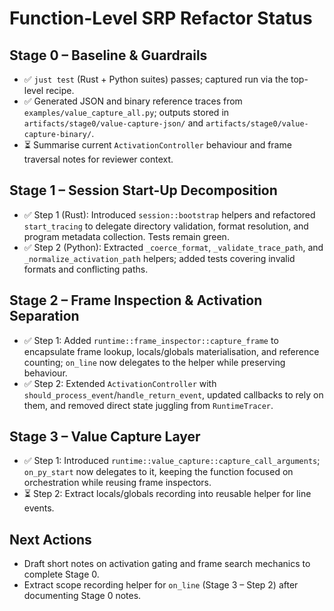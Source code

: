 # Function-Level SRP Refactor Status

## Stage 0 – Baseline & Guardrails
- ✅ `just test` (Rust + Python suites) passes; captured run via the top-level recipe.
- ✅ Generated JSON and binary reference traces from `examples/value_capture_all.py`; outputs stored in `artifacts/stage0/value-capture-json/` and `artifacts/stage0/value-capture-binary/`.
- ⏳ Summarise current `ActivationController` behaviour and frame traversal notes for reviewer context.

## Stage 1 – Session Start-Up Decomposition
- ✅ Step 1 (Rust): Introduced `session::bootstrap` helpers and refactored `start_tracing` to delegate directory validation, format resolution, and program metadata collection. Tests remain green.
- ✅ Step 2 (Python): Extracted `_coerce_format`, `_validate_trace_path`, and `_normalize_activation_path` helpers; added tests covering invalid formats and conflicting paths.

## Stage 2 – Frame Inspection & Activation Separation
- ✅ Step 1: Added `runtime::frame_inspector::capture_frame` to encapsulate frame lookup, locals/globals materialisation, and reference counting; `on_line` now delegates to the helper while preserving behaviour.
- ✅ Step 2: Extended `ActivationController` with `should_process_event`/`handle_return_event`, updated callbacks to rely on them, and removed direct state juggling from `RuntimeTracer`.

## Stage 3 – Value Capture Layer
- ✅ Step 1: Introduced `runtime::value_capture::capture_call_arguments`; `on_py_start` now delegates to it, keeping the function focused on orchestration while reusing frame inspectors.
- ⏳ Step 2: Extract locals/globals recording into reusable helper for line events.

## Next Actions
- Draft short notes on activation gating and frame search mechanics to complete Stage 0.
- Extract scope recording helper for `on_line` (Stage 3 – Step 2) after documenting Stage 0 notes.
